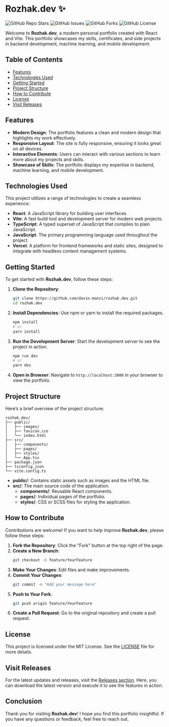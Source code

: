 # Rozhak.dev ✨

![GitHub Repo Stars](https://img.shields.io/github/stars/davin-manzi/rozhak.dev?style=social) ![GitHub Issues](https://img.shields.io/github/issues/davin-manzi/rozhak.dev) ![GitHub Forks](https://img.shields.io/github/forks/davin-manzi/rozhak.dev) ![GitHub License](https://img.shields.io/github/license/davin-manzi/rozhak.dev)

Welcome to **Rozhak.dev**, a modern personal portfolio created with React and Vite. This portfolio showcases my skills, certificates, and side projects in backend development, machine learning, and mobile development.

## Table of Contents

- [Features](#features)
- [Technologies Used](#technologies-used)
- [Getting Started](#getting-started)
- [Project Structure](#project-structure)
- [How to Contribute](#how-to-contribute)
- [License](#license)
- [Visit Releases](#visit-releases)

## Features

- **Modern Design**: The portfolio features a clean and modern design that highlights my work effectively.
- **Responsive Layout**: The site is fully responsive, ensuring it looks great on all devices.
- **Interactive Elements**: Users can interact with various sections to learn more about my projects and skills.
- **Showcase of Skills**: The portfolio displays my expertise in backend, machine learning, and mobile development.

## Technologies Used

This project utilizes a range of technologies to create a seamless experience:

- **React**: A JavaScript library for building user interfaces.
- **Vite**: A fast build tool and development server for modern web projects.
- **TypeScript**: A typed superset of JavaScript that compiles to plain JavaScript.
- **JavaScript**: The primary programming language used throughout the project.
- **Vercel**: A platform for frontend frameworks and static sites, designed to integrate with headless content management systems.

## Getting Started

To get started with **Rozhak.dev**, follow these steps:

1. **Clone the Repository**:
   ```bash
   git clone https://github.com/davin-manzi/rozhak.dev.git
   cd rozhak.dev
   ```

2. **Install Dependencies**:
   Use npm or yarn to install the required packages.
   ```bash
   npm install
   # or
   yarn install
   ```

3. **Run the Development Server**:
   Start the development server to see the project in action.
   ```bash
   npm run dev
   # or
   yarn dev
   ```

4. **Open in Browser**:
   Navigate to `http://localhost:3000` in your browser to view the portfolio.

## Project Structure

Here’s a brief overview of the project structure:

```
rozhak.dev/
├── public/
│   ├── images/
│   ├── favicon.ico
│   └── index.html
├── src/
│   ├── components/
│   ├── pages/
│   ├── styles/
│   └── App.tsx
├── package.json
├── tsconfig.json
└── vite.config.ts
```

- **public/**: Contains static assets such as images and the HTML file.
- **src/**: The main source code of the application.
  - **components/**: Reusable React components.
  - **pages/**: Individual pages of the portfolio.
  - **styles/**: CSS or SCSS files for styling the application.

## How to Contribute

Contributions are welcome! If you want to help improve **Rozhak.dev**, please follow these steps:

1. **Fork the Repository**: Click the "Fork" button at the top right of the page.
2. **Create a New Branch**: 
   ```bash
   git checkout -b feature/YourFeature
   ```
3. **Make Your Changes**: Edit files and make improvements.
4. **Commit Your Changes**:
   ```bash
   git commit -m "Add your message here"
   ```
5. **Push to Your Fork**:
   ```bash
   git push origin feature/YourFeature
   ```
6. **Create a Pull Request**: Go to the original repository and create a pull request.

## License

This project is licensed under the MIT License. See the [LICENSE](LICENSE) file for more details.

## Visit Releases

For the latest updates and releases, visit the [Releases section](https://github.com/davin-manzi/rozhak.dev/releases). Here, you can download the latest version and execute it to see the features in action.

## Conclusion

Thank you for visiting **Rozhak.dev**! I hope you find this portfolio insightful. If you have any questions or feedback, feel free to reach out.
